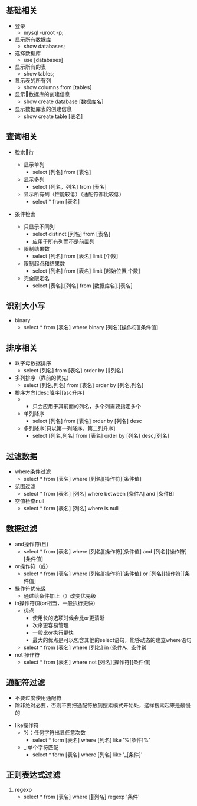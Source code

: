 ## 基础相关
* 登录
    - mysql -uroot -p;
* 显示所有数据库
    - show databases;
* 选择数据库
    - use [databases]
* 显示所有的表
    - show tables;
* 显示表的所有列
    - show columns from [tables]
* 显示数据库的创建信息
    - show create database [数据库名]
* 显示数据库表的创建信息
    - show create table [表名]
## 查询相关
* 检索行
    * 显示单列
        - select [列名] from [表名]
    * 显示多列
        - select [列名，列名] from [表名]
    * 显示所有列（性能较低）（通配符都比较低）
        - select * from [表名]

* 条件检索
    * 只显示不同列
        - select distinct [列名] from [表名]
        - 应用于所有列而不是前置列
    * 限制结果数
        - select [列名] from [表名] limit [个数]
    * 限制起点和结果数
        - select [列名] from [表名] limit [起始位置,个数]
    * 完全限定名
        - select [表名].[列名] from [数据库名].[表名]
## 识别大小写
* binary
    - select * from [表名] where binary [列名][操作符][条件值]
## 排序相关
* 以字母数据排序
    - select [列名] from [表名] order by [列名]
* 多列排序（靠前的优先）
     - select [列名,列名] from [表名] order by [列名,列名]
* 排序方向[desc降序][asc升序]
    * - 只会应用于其前面的列名，多个列需要指定多个
    * 单列降序
        - select [列名] from [表名] order by [列名] desc
    * 多列降序[只以第一列降序，第二列升序]
        - select [列名,列名] from [表名] order by [列名] desc,[列名]
## 过滤数据
* where条件过滤
    - select * from [表名] where [列名][操作符][条件值]
* 范围过滤
    - select * from [表名] [列名] where between [条件A] and [条件B]
* 空值检查null
    - select * form [表名] [列名] where is null
## 数据过滤
* and操作符(且)
    - select * from [表名] where  [列名][操作符][条件值] and [列名][操作符][条件值]
* or操作符（或）
    - select * from [表名] where [列名][操作符][条件值] or [列名][操作符][条件值]
* 操作符优先级
    - 通过给条件加上（）改变优先级
* in操作符(跟or相当，一般执行更快)
    - 优点
        - 使用长的选项时候会比or更清晰 
        - 次序更容易管理
        - 一般比or执行更快
        - 最大的优点是可以包含其他的select语句，能够动态的建立where语句
    - select * from [表名] where [列名] in (条件A、条件B)
* not 操作符
    - select * from [表名] where not [列名][操作符][条件值]

## 通配符过滤
- 不要过度使用通配符
- 除非绝对必要，否则不要把通配符放到搜索模式开始处，这样搜索起来是最慢的
* like操作符
    *  %：任何字符出显任意次数
        - select * form [表名] where [列名] like '%[条件]%'
    * _:单个字符匹配
        -  select * form [表名] where [列名] like '_[条件]'

## 正则表达式过滤
1. regexp
    - select * from [表名] where [列名] regexp '条件'


























